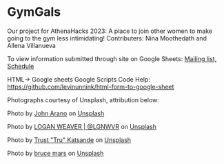 # GymGals
Our project for AthenaHacks 2023: A place to join other women to make going to the gym less intimidating!
Contributers: Nina Moothedath and Allena Villanueva

<a href="https://devpost.com/software/gymgals"></a>

To view information submitted through site on Google Sheets:
<a href="https://docs.google.com/spreadsheets/d/1EW93qMpRCmbi-SQlt0n1ttOV1ef0c1AL-qPK0_hToxk/edit#gid=0">Mailing list,</a>
<a href="https://docs.google.com/spreadsheets/d/1l5gIY9o7NAVcmtt36Hir-7WjcxTOw3K-PDm_VN46W3w/edit#gid=0">Schedule</a>


HTML-> Google sheets Google Scripts Code Help: https://github.com/levinunnink/html-form-to-google-sheet

Photographs courtesy of Unsplash, attribution below:

Photo by <a href="https://unsplash.com/@johnarano?utm_source=unsplash&utm_medium=referral&utm_content=creditCopyText">John Arano</a> on <a href="https://unsplash.com/photos/h4i9G-de7Po?utm_source=unsplash&utm_medium=referral&utm_content=creditCopyText">Unsplash</a>
 
Photo by <a href="https://unsplash.com/@lgnwvr?utm_source=unsplash&utm_medium=referral&utm_content=creditCopyText">LOGAN WEAVER | @LGNWVR</a> on <a href="https://unsplash.com/s/photos/gym-women?utm_source=unsplash&utm_medium=referral&utm_content=creditCopyText">Unsplash</a>
 
Photo by <a href="https://unsplash.com/@iamtru?utm_source=unsplash&utm_medium=referral&utm_content=creditCopyText">Trust "Tru" Katsande</a> on <a href="https://unsplash.com/photos/A_ftsTh53lM?utm_source=unsplash&utm_medium=referral&utm_content=creditCopyText">Unsplash</a>
  
Photo by <a href="https://unsplash.com/@brucemars?utm_source=unsplash&utm_medium=referral&utm_content=creditCopyText">bruce mars</a> on <a href="https://unsplash.com/photos/ZXq7xoo98b0?utm_source=unsplash&utm_medium=referral&utm_content=creditCopyText">Unsplash</a>
